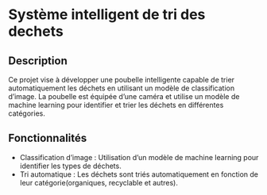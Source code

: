 # Système intelligent de tri des dechets

## Description
Ce projet vise à développer une poubelle intelligente capable de trier automatiquement les déchets en utilisant un modèle de classification d’image. La poubelle est équipée d’une caméra et utilise un modèle de machine learning pour identifier et trier les déchets en différentes catégories.

## Fonctionnalités
- Classification d’image : Utilisation d’un modèle de machine learning pour identifier les types de déchets.
- Tri automatique : Les déchets sont triés automatiquement en fonction de leur catégorie(organiques, recyclable et autres).
